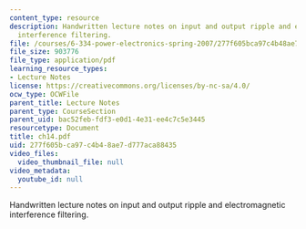 ```yaml
---
content_type: resource
description: Handwritten lecture notes on input and output ripple and electromagnetic
  interference filtering.
file: /courses/6-334-power-electronics-spring-2007/277f605bca97c4b48ae7d777aca88435_ch14.pdf
file_size: 903776
file_type: application/pdf
learning_resource_types:
- Lecture Notes
license: https://creativecommons.org/licenses/by-nc-sa/4.0/
ocw_type: OCWFile
parent_title: Lecture Notes
parent_type: CourseSection
parent_uid: bac52feb-fdf3-e0d1-4e31-ee4c7c5e3445
resourcetype: Document
title: ch14.pdf
uid: 277f605b-ca97-c4b4-8ae7-d777aca88435
video_files:
  video_thumbnail_file: null
video_metadata:
  youtube_id: null
---
```

Handwritten lecture notes on input and output ripple and electromagnetic interference filtering.